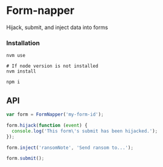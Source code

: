 Form-napper
===========

Hijack, submit, and inject data into forms

### Installation

```
nvm use

# If node version is not installed
nvm install

npm i
```

## API

```javascript
var form = FormNapper('my-form-id');

form.hijack(function (event) {
  console.log('This form\'s submit has been hijacked.');
});

form.inject('ransomNote', 'Send ransom to...');

form.submit();
```

